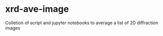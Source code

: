 # xrd-ave-image
Colletion of script and jupyter notebooks to average a list of 2D diffraction images 
